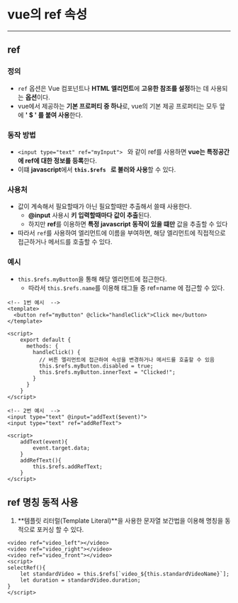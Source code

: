 # vue의 ref 속성

---

>

## ref

### 정의

- `ref` 옵션은 Vue 컴포넌트나 **HTML 엘리먼트**에 **고유한 참조를 설정**하는 데 사용되는 **옵션**이다. 
- vue에서 제공하는 **기본 프로퍼티 중 하나**로, vue의 기본 제공 프로퍼티는 모두 앞에 **' $ ' 를 붙여 사용**한다.

### 동작 방법

- `<input type="text" ref="myInput"> ` 와 같이 ref를 사용하면 **vue는 특정공간에 ref에 대한 정보를 등록**한다. 
- 이떄 **javascript**에서  **`this.$refs ` 로 불러와 사용**할 수 있다. 

### 사용처

- 값이 계속해서 필요할때가 아닌 필요할때만 추출해서 쓸때 사용한다. 
  - **@input** 사용시 **키 입력할때마다 값이 추출**된다. 
  - 하지만 **ref**를 이용하면 **특정 javascript 동작이 있을 떄만** 값을 추출할 수 있다
- 따라서 `ref`를 사용하여 엘리먼트에 이름을 부여하면, 해당 엘리먼트에 직접적으로 접근하거나 메서드를 호출할 수 있다. 

### 예시

- `this.$refs.myButton`을 통해 해당 엘리먼트에 접근한다. 
  - 따라서 `this.$refs.name`를 이용해 태그들 중  ref=name 에 접근할 수 있다.  

```vue
<!-- 1번 예시  -->
<template>
  <button ref="myButton" @click="handleClick">Click me</button>
</template>

<script>
    export default {
      methods: {
        handleClick() {
          // 버튼 엘리먼트에 접근하여 속성을 변경하거나 메서드를 호출할 수 있음
          this.$refs.myButton.disabled = true;
          this.$refs.myButton.innerText = "Clicked!";
        }
      }
    }
</script>

<!-- 2번 예시  -->
<input type="text" @input="addText($event)"> 
<input type="text" ref="addRefText"> 

<script>
	addText(event){
        event.target.data;
    }
    addRefText(){
        this.$refs.addRefText;
    }
</script>
```



## ref 명칭 동적 사용 

1. **템플릿 리터럴(Template Literal)**을 사용한 문자열 보간법을 이용해 명칭을 동적으로 포커싱 할 수 있다. 

```vue
<video ref="video_left"></video>
<video ref="video_right"></video>
<video ref="video_front"></video>
<script>
selectRef(){
    let standardVideo = this.$refs[`video_${this.standardVideoName}`];
    let duration = standardVideo.duration;
}
</script>
```


